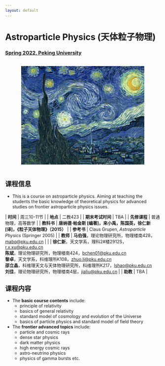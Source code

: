 ```yaml
---
layout: default
---
```


<style>
table {
  font-family: arial, sans-serif;
  border-collapse: collapse;
  width: 100%;
}

td, th {
  border: 1px solid #dddddd;
  text-align: left;
  padding: 8px;
}

tr:nth-child(odd) {
  background-color: #dddddd;
}
</style>

# <b>Astroparticle Physics (天体粒子物理)</b>

### <u>Spring 2022, Peking University</u>

<br>

<div style="display: flex; justify-content: center;">
<img src="Gogh.jpeg" width="400">
</div>

<br>

## 课程信息

- This is a course on astroparticle physics. Aiming at teaching the students the basic knowledge of theoretical physics for advanced studies on frontier astroparticle physics issues. 

| **时间** | 周三10-11节 |
| **地点** | 二教423 |
| **期末考试时间** | TBA |
| **先修课程** | 普通物理，高等数学 |
| **教科书** | **唐纳德·帕金斯 [编著]，来小禹，陈国英，徐仁新 [译]，《粒子天体物理》（2015）** |
| **参考书** | Claus Grupen, *Astroparticle Physics* (Springer 2005) |
| **教师** | **马伯强**，理论物理研究所，物理楼南428，mabq@pku.edu.cn | 
| | **徐仁新**，天文学系，理科2#楼2912S，r.x.xu@pku.edu.cn<br>**陈斌**，理论物理研究所，物理楼南424，bchen01@pku.edu.cn<br>**黎卓**，天文学系，科维理所K108，zhuo.li@pku.edu.cn<br>**邵立晶**，科维理天文与天体物理研究所，科维理所K217，lshao@pku.edu.cn<br>**刘佳**，理论物理研究所，物理楼南4层，jialiu@pku.edu.cn |
| **助教** | TBA |

<p></p>

## 课程内容

- The **basic course contents** include: 
    - principle of relativity
    - basics of general relativity
    - standard model of cosmology and evolution of the Universe
    - basics of particle physics and standard model of field theory
- The **frontier advanced topics** include: 
    - particle and cosmic rays
    - dense star physics
    - dark matter physics
    - high energy cosmic rays
    - astro-neutrino physics
    - physics of gamma bursts etc.

<p></p>

<script type="text/x-mathjax-config">
  MathJax.Hub.Config({
    tex2jax: {
      inlineMath: [ ['$','$'] ],
      processEscapes: true
    }
  });
</script>
<script type="text/javascript" src="https://cdn.mathjax.org/mathjax/latest/MathJax.js?config=TeX-AMS-MML_HTMLorMML">
</script>

